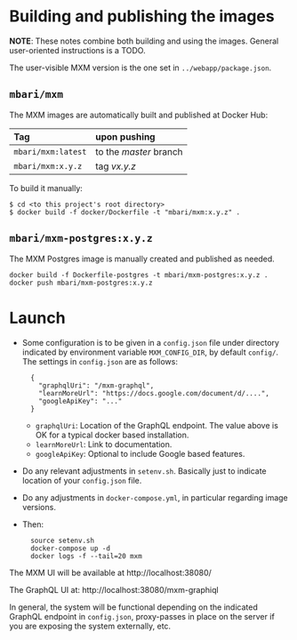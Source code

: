 # Building and publishing the images

**NOTE**: These notes combine both building and using the images.
General user-oriented instructions is a TODO.

The user-visible MXM version is the one set in `../webapp/package.json`.

## `mbari/mxm`

The MXM images are automatically built and published at Docker Hub:

| Tag                | upon pushing           |
|:-------------      |:-------------          |
| `mbari/mxm:latest` | to the *master* branch |
| `mbari/mxm:x.y.z`  | tag *vx.y.z*           |

To build it manually:

    $ cd <to this project's root directory>
    $ docker build -f docker/Dockerfile -t "mbari/mxm:x.y.z" .

## `mbari/mxm-postgres:x.y.z`

The MXM Postgres image is manually created and published as needed.

    docker build -f Dockerfile-postgres -t mbari/mxm-postgres:x.y.z .
    docker push mbari/mxm-postgres:x.y.z

# Launch

- Some configuration is to be given in a `config.json` file under directory
  indicated by environment variable `MXM_CONFIG_DIR`, by default `config/`.
  The settings in `config.json` are as follows:

        {
          "graphqlUri": "/mxm-graphql",
          "learnMoreUrl": "https://docs.google.com/document/d/....",
          "googleApiKey": "..."
        }

    - `graphqlUri`:  Location of the GraphQL endpoint. The value above is
      OK for a typical docker based installation.
    - `learnMoreUrl`: Link to documentation.
    - `googleApiKey`:  Optional to include Google based features.

- Do any relevant adjustments in `setenv.sh`.
  Basically just to indicate location of your `config.json` file.

- Do any adjustments in `docker-compose.yml`, in particular regarding image versions.

- Then:

        source setenv.sh
        docker-compose up -d
        docker logs -f --tail=20 mxm

The MXM UI will be available at http://localhost:38080/

The GraphQL UI at: http://localhost:38080/mxm-graphiql

In general, the system will be functional depending on the indicated GraphQL
endpoint in `config.json`, proxy-passes in place on the server if you are
exposing the system externally, etc.
